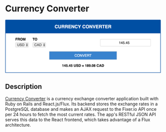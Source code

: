 # Currency Converter

[![Currency Converter](currency_calc_screenshot.png)](http://haikgregoryagdere.com/currency-converter)

## Description

[Currency Converter] is a currency exchange converter application built with Ruby on Rails and React.js/Flux.
Its backend stores the exchange rates in a PostgreSQL database and makes an AJAX request to the Fixer.io API
once per 24 hours to fetch the most current rates. The app's RESTful JSON API serves this data to the React
frontend, which takes advantage of a Flux architecture.

[Currency Converter]: <http://haikgregoryagdere.com/currency-converter>
